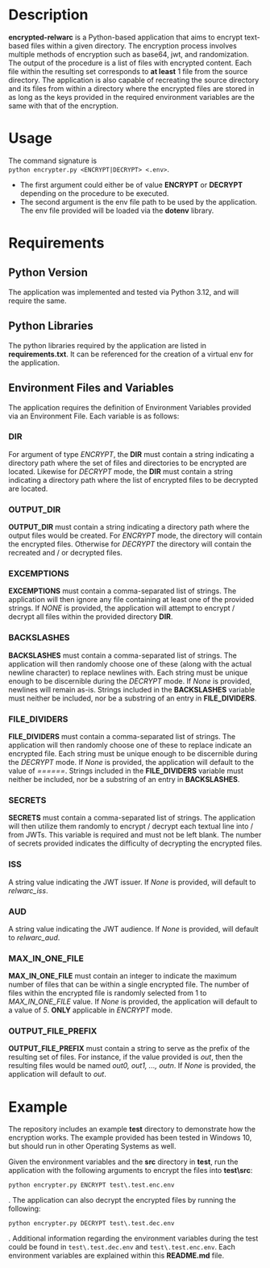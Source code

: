 # Description
**encrypted-relwarc** is a Python-based application that aims to encrypt text-based files within a given directory. The encryption process involves multiple methods of encryption such as base64, jwt, and randomization. The output of the procedure is a list of files with encrypted content. Each file within the resulting set corresponds to **at least** 1 file from the source directory. The application is also capable of recreating the source directory and its files from within a directory where the encrypted files are stored in as long as the keys provided in the required environment variables are the same with that of the encryption.

# Usage
The command signature is  
`python encrypter.py <ENCRYPT|DECRYPT> <.env>`.
- The first argument could either be of value **ENCRYPT** or **DECRYPT** depending on the procedure to be executed.
- The second argument is the env file path to be used by the application. The env file provided will be loaded via the **dotenv** library.

# Requirements
## Python Version
The application was implemented and tested via Python 3.12, and will require the same.

## Python Libraries
The python libraries required by the application are listed in **requirements.txt**. It can be referenced for the creation of a virtual env for the application.

## Environment Files and Variables
The application requires the definition of Environment Variables provided via an Environment File. Each variable is as follows:
### DIR
For argument of type _ENCRYPT_, the **DIR** must contain a string indicating a directory path where the set of files and directories to be encrypted are located. Likewise for _DECRYPT_ mode, the **DIR** must contain a string indicating a directory path where the list of encrypted files to be decrypted are located.
### OUTPUT_DIR
**OUTPUT_DIR** must contain a string indicating a directory path where the output files would be  created. For _ENCRYPT_ mode, the directory will contain the encrypted files. Otherwise for _DECRYPT_ the directory will contain the recreated and / or decrypted files.
### EXCEMPTIONS
**EXCEMPTIONS** must contain a comma-separated list of strings. The application will then ignore any file containing at least one of the provided strings. If _NONE_ is provided, the application will attempt to encrypt / decrypt all files within the provided directory **DIR**.
### BACKSLASHES
**BACKSLASHES** must contain a comma-separated list of strings. The application will then randomly choose one of these (along with the actual newline character) to replace newlines with. Each string must be unique enough to be discernible during the _DECRYPT_ mode. If _None_ is provided, newlines will remain as-is. Strings included in the **BACKSLASHES** variable must neither be included, nor be a substring of an entry in **FILE_DIVIDERS**.
### FILE_DIVIDERS
**FILE_DIVIDERS** must contain a comma-separated list of strings. The application will then randomly choose one of these to replace indicate an encrypted file. Each string must be unique enough to be discernible during the _DECRYPT_ mode. If _None_ is provided, the application will default to the value of _======_. Strings included in the **FILE_DIVIDERS** variable must neither be included, nor be a substring of an entry in **BACKSLASHES**.
### SECRETS
**SECRETS** must contain a comma-separated list of strings. The application will then utilize them randomly to encrypt / decrypt each textual line into / from JWTs. This variable is required and must not be left blank. The number of secrets provided indicates the difficulty of decrypting the encrypted files.
### ISS
A string value indicating the JWT issuer. If _None_ is provided, will default to _relwarc_iss_.
### AUD
A string value indicating the JWT audience. If _None_ is provided, will default to _relwarc_aud_.
### MAX_IN_ONE_FILE
**MAX_IN_ONE_FILE** must contain an integer to indicate the maximum number of files that can be within a single encrypted file. The number of files within the encrypted file is randomly selected from 1 to _MAX_IN_ONE_FILE_ value. If _None_ is provided, the application will default to a value of _5_. **ONLY** applicable in _ENCRYPT_ mode.
### OUTPUT_FILE_PREFIX
**OUTPUT_FILE_PREFIX** must contain a string to serve as the prefix of the resulting set of files. For instance, if the value provided is _out_, then the resulting files would be named _out0, out1, ..., outn_. If _None_ is provided, the application will default to _out_.

# Example
The repository includes an example **test** directory to demonstrate how the encryption works. The example provided has been tested in Windows 10, but should run in other Operating Systems as well.

Given the environment variables and the **src** directory in **test**, run the application with the following arguments to encrypt the files into **test\src**:

```
python encrypter.py ENCRYPT test\.test.enc.env
```

. The application can also decrypt the encrypted files by running the following:

```
python encrypter.py DECRYPT test\.test.dec.env
```

. Additional information regarding the environment variables during the test could be found in `test\.test.dec.env` and `test\.test.enc.env`. Each environment variables are explained within this **README.md** file.